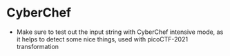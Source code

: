 # CyberChef
- Make sure to test out the input string with CyberChef intensive mode, as it helps to detect some nice things, used with picoCTF-2021 transformation
